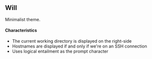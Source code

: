 ## Will
Minimalist theme.

#### Characteristics
* The current working directory is displayed on the right-side
* Hostnames are displayed if and only if we're on an SSH connection
* Uses logical entailment as the prompt character
